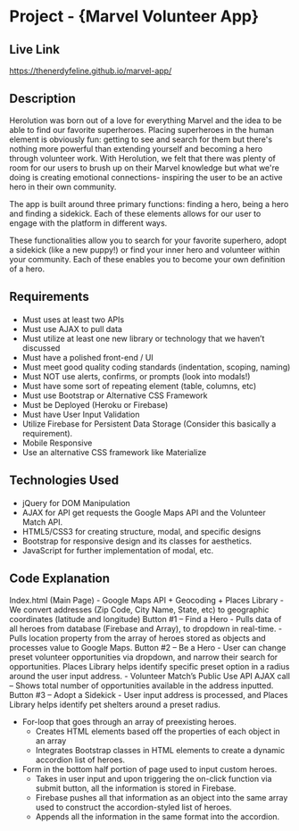 # Project - {Marvel Volunteer App}

## Live Link
https://thenerdyfeline.github.io/marvel-app/

## Description

Herolution was born out of a love for everything Marvel and the idea to be able to find our favorite superheroes. Placing superheroes in the human element is obviously fun: getting to see and search for them but there's nothing more powerful than extending yourself and becoming a hero through volunteer work. With Herolution, we felt that there was plenty of room for our users to brush up on their Marvel knowledge but what we're doing is creating emotional connections- inspiring the user to be an active hero in their own community.

The app is built around three primary functions: finding a hero, being a hero and finding a sidekick. Each of these elements allows for our user to engage with the platform in different ways.

These functionalities allow you to search for your favorite superhero, adopt a sidekick (like a new puppy!) or find your inner hero and volunteer within your community. Each of these enables you to become your own definition of a hero.
                    
## Requirements
####

- Must uses at least two APIs
- Must use AJAX to pull data
- Must utilize at least one new library or technology that we haven’t discussed
- Must have a polished front-end / UI
- Must meet good quality coding standards (indentation, scoping, naming)
- Must NOT use alerts, confirms, or prompts (look into modals!)
- Must have some sort of repeating element (table, columns, etc)
- Must use Bootstrap or Alternative CSS Framework
- Must be Deployed (Heroku or Firebase)
- Must have User Input Validation
- Utilize Firebase for Persistent Data Storage (Consider this basically a
requirement).
- Mobile Responsive
- Use an alternative CSS framework like Materialize

## Technologies Used
#### 
- jQuery for DOM Manipulation
- AJAX for API get requests the Google Maps API and the Volunteer Match API.
- HTML5/CSS3 for creating structure, modal, and specific designs
- Bootstrap for responsive design and its classes for aesthetics.
- JavaScript for further implementation of modal, etc.


## Code Explanation
Index.html (Main Page)
    - Google Maps API + Geocoding + Places Library
        - We convert addresses (Zip Code, City Name, State, etc) to geographic             coordinates (latitude and longitude)
Button #1 – Find a Hero
    - Pulls data of all heroes from database (Firebase and Array), to dropdown in         real-time.
    - Pulls location property from the array of heroes stored as objects and processes     value to Google Maps.
Button #2 – Be a Hero
    - User can change preset volunteer opportunities via dropdown, and narrow their     search for opportunities. Places Library helps identify specific preset option in     a radius around the user input address.
    - Volunteer Match’s Public Use API AJAX call – Shows total number of opportunities     available in the address inputted.
Button #3 – Adopt a Sidekick
    - User input address is processed, and Places Library helps identify pet shelters     around a preset radius.
- For-loop that goes through an array of preexisting heroes.
    - Creates HTML elements based off the properties of each object in an array
    - Integrates Bootstrap classes in HTML elements to create a dynamic accordion list     of heroes.
- Form in the bottom half portion of page used to input custom heroes.
    - Takes in user input and upon triggering the on-click function via submit button,     all the information is stored in Firebase.
    - Firebase pushes all that information as an object into the same array used to     construct the accordion-styled list of heroes. 
    - Appends all the information in the same format into the accordion.
